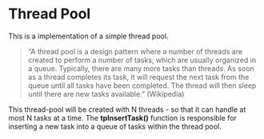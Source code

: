 Thread Pool
===========
This is a implementation of a simple thread pool.
>“A thread pool is a design pattern where a number of threads are created to perform a number of tasks, which are usually organized in a queue. Typically, there are many more tasks than threads. As soon as a thread completes its task, it will request the next task from the queue until all tasks have been completed. The thread will then sleep until there are new tasks available.” (Wikipedia)

This thread-pool will be created with N threads - so that it can handle at most N tasks at a time.
The __tpInsertTask()__ function is responsible for inserting a new task into a queue of tasks within the thread pool.

